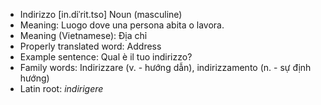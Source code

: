 - Indirizzo	[in.diˈrit.tso]	Noun (masculine)
- Meaning: Luogo dove una persona abita o lavora.
- Meaning (Vietnamese): Địa chỉ
- Properly translated word: Address
- Example sentence: Qual è il tuo indirizzo?
- Family words: Indirizzare (v. - hướng dẫn), indirizzamento (n. - sự định hướng)	
- Latin root: *indirigere*